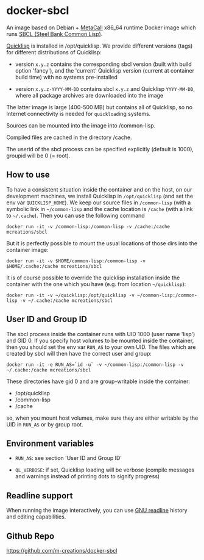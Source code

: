 docker-sbcl
===========

An image based on Debian + [MetaCall](https://metacall.io/) x86_64
runtime Docker image which runs [SBCL (Steel Bank Common
Lisp)](http://sbcl.org).

[Quicklisp](https://quicklisp.org) is installed in /opt/quicklisp. We provide
different versions (tags) for different distributions of Quicklisp:

- version `x.y.z` contains the corresponding sbcl version (built with
  build option 'fancy'), and the 'current' Quicklisp version (current
  at container build time) with no systems pre-installed

- version `x.y.z-YYYY-MM-DD` contains sbcl `x.y.z` and Quicklisp
  `YYYY-MM-DD`, where all package archives are downloaded into the
  image

The latter image is large (400-500 MB) but contains all of Quicklisp,
so no Internet connectivity is needed for `quickload`ing systems.

Sources can be mounted into the image into /common-lisp.

Compiled files are cached in the directory /cache.

The userid of the sbcl process can be specified explicitly (default is
1000), groupid will be 0 (= root).

How to use
----------

To have a consistent situation inside the container and on the host,
on our development machines, we install Quicklisp in `/opt/quicklisp`
(and set the env var `QUICKLISP_HOME`). We keep our source files in
`/common-lisp` (with a symbolic link in `~/common-lisp` and the cache
location is `/cache` (with a link to `~/.cache`). Then you can use the
following command

```
docker run -it -v /common-lisp:/common-lisp -v /cache:/cache mcreations/sbcl
```

But it is perfectly possible to mount the usual locations of those
dirs into the container image:

```
docker run -it -v $HOME/common-lisp:/common-lisp -v $HOME/.cache:/cache mcreations/sbcl
```


It is of course possible to override the quicklisp installation inside
the container with the one which you have (e.g. from location
`~/quicklisp`):

```
docker run -it -v ~/quicklisp:/opt/quicklisp -v ~/common-lisp:/common-lisp -v ~/.cache:/cache mcreations/sbcl
```

User ID and Group ID
--------------------

The sbcl process inside the container runs with UID 1000 (user name
'lisp') and GID 0.  If you specify host volumes to be mounted inside
the container, then you should set the env var `RUN_AS` to your own
UID. The files which are created by sbcl will then have the correct
user and group:

```
docker run -it -e RUN_AS=`id -u` -v ~/common-lisp:/common-lisp -v ~/.cache:/cache mcreations/sbcl
```

These directories have gid 0 and are group-writable inside the container:
    
- /opt/quicklisp
- /common-lisp
- /cache

so, when you mount host volumes, make sure they are either writable by
the UID in `RUN_AS` or by group root.

Environment variables
---------------------

- `RUN_AS`: see section 'User ID and Group ID'

- `QL_VERBOSE`: if set, Quicklisp loading will be verbose (compile
  messages and warnings instead of printing dots to signify progress)

Readline support
----------------

When running the image interactively, you can use [GNU readline](https://directory.fsf.org/wiki/Readline)
history and editing capabilities.

Github Repo
-----------

https://github.com/m-creations/docker-sbcl

